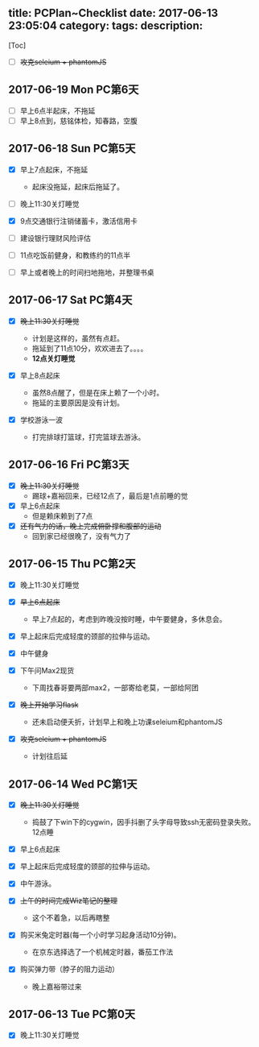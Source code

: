 title: PCPlan~Checklist
date: 2017-06-13 23:05:04
category:
tags:
description:
---
[Toc]

* [ ] ~~攻克seleium + phantomJS~~

## 2017-06-19 Mon PC第6天

* [ ] 早上6点半起床，不拖延
* [ ] 早上8点到，慈铭体检，知春路，空腹

## 2017-06-18 Sun PC第5天

* [x] 早上7点起床，不拖延
    - 起床没拖延，起床后拖延了。
* [ ] 晚上11:30关灯睡觉

* [x] 9点交通银行注销储蓄卡，激活信用卡
* [ ] 建设银行理财风险评估
* [ ] 11点吃饭前健身，和教练约的11点半

* [ ] 早上或者晚上的时间扫地拖地，并整理书桌

## 2017-06-17 Sat PC第4天
* [x] ~~晚上11:30关灯睡觉~~
    - 计划是这样的，虽然有点赶。
    - 拖延到了11点10分，欢欢进去了。。。。
    - **12点关灯睡觉**
* [x] 早上8点起床
    - 虽然8点醒了，但是在床上赖了一个小时。
    - 拖延的主要原因是没有计划。

* [x] 学校游泳一波
    - 打完排球打篮球，打完篮球去游泳。

## 2017-06-16 Fri PC第3天

* [x] ~~晚上11:30关灯睡觉~~
    - 踢球+嘉裕回来，已经12点了，最后是1点前睡的觉
* [x] 早上6点起床
    - 但是赖床赖到了7点
* [x] ~~还有气力的话，晚上完成俯卧撑和腹部的运动~~
    - 回到家已经很晚了，没有气力了

## 2017-06-15 Thu PC第2天
* [x] 晚上11:30关灯睡觉
* [x] ~~早上6点起床~~
    - 早上7点起的，考虑到昨晚没按时睡，中午要健身，多休息会。

* [x] 早上起床后完成轻度的颈部的拉伸与运动。
* [x] 中午健身
* [x] 下午问Max2现货
    - 下周找春哥要两部max2，一部寄给老莫，一部给阿团

* [x] ~~晚上开始学习flask~~
    - 还未启动便夭折，计划早上和晚上功课seleium和phantomJS
* [x] ~~攻克seleium + phantomJS~~
    - 计划往后延

## 2017-06-14 Wed PC第1天
* [x] ~~晚上11:30关灯睡觉~~
    - 捣鼓了下win下的cygwin，因手抖删了头字母导致ssh无密码登录失败。12点睡
* [x] 早上6点起床

* [x] 早上起床后完成轻度的颈部的拉伸与运动。
* [x] 中午游泳。

* [x] ~~上午的时间完成Wiz笔记的整理~~
    - 这个不着急，以后再瞎整
* [x] 购买米兔定时器(每一个小时学习起身活动10分钟)。
    - 在京东选择选了一个机械定时器，番茄工作法
* [x] 购买弹力带（脖子的阻力运动）
    - 晚上嘉裕带过来

## 2017-06-13 Tue PC第0天

* [x] 晚上11:30关灯睡觉
